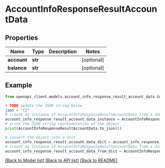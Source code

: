 # AccountInfoResponseResultAccountData


## Properties

Name | Type | Description | Notes
------------ | ------------- | ------------- | -------------
**account** | **str** |  | [optional] 
**balance** | **str** |  | [optional] 

## Example

```python
from openapi_client.models.account_info_response_result_account_data import AccountInfoResponseResultAccountData

# TODO update the JSON string below
json = "{}"
# create an instance of AccountInfoResponseResultAccountData from a JSON string
account_info_response_result_account_data_instance = AccountInfoResponseResultAccountData.from_json(json)
# print the JSON string representation of the object
print(AccountInfoResponseResultAccountData.to_json())

# convert the object into a dict
account_info_response_result_account_data_dict = account_info_response_result_account_data_instance.to_dict()
# create an instance of AccountInfoResponseResultAccountData from a dict
account_info_response_result_account_data_from_dict = AccountInfoResponseResultAccountData.from_dict(account_info_response_result_account_data_dict)
```
[[Back to Model list]](../README.md#documentation-for-models) [[Back to API list]](../README.md#documentation-for-api-endpoints) [[Back to README]](../README.md)


